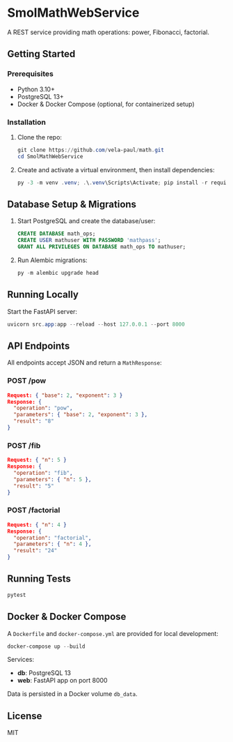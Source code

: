 # SmolMathWebService

A REST service providing math operations: power, Fibonacci, factorial.

## Getting Started

### Prerequisites

- Python 3.10+
- PostgreSQL 13+
- Docker & Docker Compose (optional, for containerized setup)

### Installation

1. Clone the repo:
   ```powershell
   git clone https://github.com/vela-paul/math.git
   cd SmolMathWebService
   ```
2. Create and activate a virtual environment, then install dependencies:
   ```powershell
   py -3 -m venv .venv; .\.venv\Scripts\Activate; pip install -r requirements.txt
   ```

## Database Setup & Migrations

1. Start PostgreSQL and create the database/user:
   ```sql
   CREATE DATABASE math_ops;
   CREATE USER mathuser WITH PASSWORD 'mathpass';
   GRANT ALL PRIVILEGES ON DATABASE math_ops TO mathuser;
   ```
2. Run Alembic migrations:
   ```powershell
   py -m alembic upgrade head
   ```

## Running Locally

Start the FastAPI server:
```powershell
uvicorn src.app:app --reload --host 127.0.0.1 --port 8000
```

## API Endpoints

All endpoints accept JSON and return a `MathResponse`:

### POST /pow
```json
Request: { "base": 2, "exponent": 3 }
Response: {
  "operation": "pow",
  "parameters": { "base": 2, "exponent": 3 },
  "result": "8"
}
```

### POST /fib
```json
Request: { "n": 5 }
Response: {
  "operation": "fib",
  "parameters": { "n": 5 },
  "result": "5"
}
```

### POST /factorial
```json
Request: { "n": 4 }
Response: {
  "operation": "factorial",
  "parameters": { "n": 4 },
  "result": "24"
}
```

## Running Tests

```powershell
pytest
```

## Docker & Docker Compose

A `Dockerfile` and `docker-compose.yml` are provided for local development:

```powershell
docker-compose up --build
```
Services:
- **db**: PostgreSQL 13
- **web**: FastAPI app on port 8000

Data is persisted in a Docker volume `db_data`.

## License

MIT